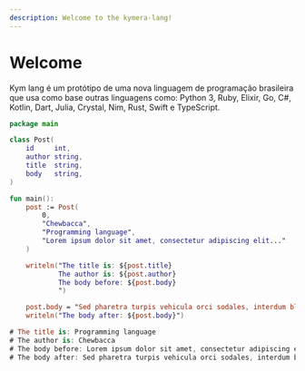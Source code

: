 ```yaml
---
description: Welcome to the kymera-lang!
---
```


# Welcome

Kym lang é um protótipo de uma nova linguagem de programação brasileira que usa como base outras linguagens como: Python 3, Ruby, Elixir, Go, C#, Kotlin, Dart, Julia, Crystal, Nim, Rust, Swift e TypeScript.

```kotlin
package main

class Post(
    id     int,
    author string,
    title  string,
    body   string,
)

fun main():
    post := Post(
        0,
        "Chewbacca",
        "Programming language",
        "Lorem ipsum dolor sit amet, consectetur adipiscing elit..."
    )

    writeln("The title is: ${post.title}
            The author is: ${post.author}
            The body before: ${post.body}
            ")

    post.body = "Sed pharetra turpis vehicula orci sodales, interdum blandit libero scelerisque."
    writeln("The body after: ${post.body}")

# The title is: Programming language
# The author is: Chewbacca
# The body before: Lorem ipsum dolor sit amet, consectetur adipiscing elit...
# The body after: Sed pharetra turpis vehicula orci sodales, interdum blandit libero scelerisque.
```
